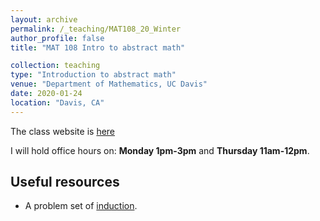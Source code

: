 ```yaml
---
layout: archive
permalink: /_teaching/MAT108_20_Winter
author_profile: false
title: "MAT 108 Intro to abstract math"

collection: teaching
type: "Introduction to abstract math"
venue: "Department of Mathematics, UC Davis"
date: 2020-01-24
location: "Davis, CA"
---
```


The class website is [here](https://www.math.ucdavis.edu/~scurry/108/index.html)

I will hold office hours on: **Monday 1pm-3pm** and **Thursday 11am-12pm**.
## Useful resources
* A problem set of [induction](https://www.gotohaggstrom.com/Induction%20Problem%20Set%2011%20November%202010.pdf).